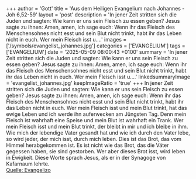 +++
author = 'Gott'
title = 'Aus dem Heiligen Evangelium nach Johannes - Joh 6,52-59'
layout = 'post'
description = 'In jener Zeit stritten sich die Juden und sagten: Wie kann er uns sein Fleisch zu essen geben? Jesus sagte zu ihnen: Amen, amen, ich sage euch: Wenn ihr das Fleisch des Menschensohnes nicht esst und sein Blut nicht trinkt, habt ihr das Leben nicht in euch. Wer mein Fleisch isst u....'
images = ['/symbols/evangelist_johannes.jpg']
categories = ['EVANGELIUM']
tags = ['EVANGELIUM']
date = '2025-05-09 08:00:43 +0100'
summary = 'In jener Zeit stritten sich die Juden und sagten: Wie kann er uns sein Fleisch zu essen geben? Jesus sagte zu ihnen: Amen, amen, ich sage euch: Wenn ihr das Fleisch des Menschensohnes nicht esst und sein Blut nicht trinkt, habt ihr das Leben nicht in euch. Wer mein Fleisch isst u....'
linkedsummaryImage = 'evangelist_johannes.jpg'
keepImageRatio = 'true'
+++
In jener Zeit stritten sich die Juden und sagten: Wie kann er uns sein Fleisch zu essen geben?
Jesus sagte zu ihnen: Amen, amen, ich sage euch: Wenn ihr das Fleisch des Menschensohnes nicht esst und sein Blut nicht trinkt, habt ihr das Leben nicht in euch.
Wer mein Fleisch isst und mein Blut trinkt, hat das ewige Leben und ich werde ihn auferwecken am Jüngsten Tag.<!--more-->
Denn mein Fleisch ist wahrhaft eine Speise und mein Blut ist wahrhaft ein Trank.
Wer mein Fleisch isst und mein Blut trinkt, der bleibt in mir und ich bleibe in ihm.
Wie mich der lebendige Vater gesandt hat und wie ich durch den Vater lebe, so wird jeder, der mich isst, durch mich leben.
Dies ist das Brot, das vom Himmel herabgekommen ist. Es ist nicht wie das Brot, das die Väter gegessen haben, sie sind gestorben. Wer aber dieses Brot isst, wird leben in Ewigkeit.
Diese Worte sprach Jesus, als er in der Synagoge von Kafarnaum lehrte.<br> [Quelle: Evangelizo](https://evangeliumtagfuertag.org/DE/gospel)